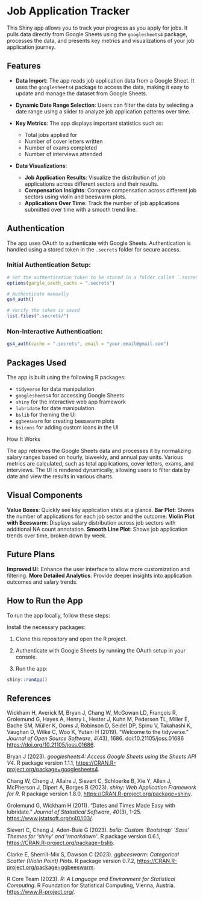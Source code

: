 # Job Application Tracker

This Shiny app allows you to track your progress as you apply for jobs. It pulls data directly from Google Sheets using the `googlesheets4` package, processes the data, and presents key metrics and visualizations of your job application journey. 

## Features

- **Data Import**: The app reads job application data from a Google Sheet. It uses the `googlesheets4` package to access the data, making it easy to update and manage the dataset from Google Sheets.
  
- **Dynamic Date Range Selection**: Users can filter the data by selecting a date range using a slider to analyze job application patterns over time.

- **Key Metrics**: The app displays important statistics such as:
  - Total jobs applied for
  - Number of cover letters written
  - Number of exams completed
  - Number of interviews attended

- **Data Visualizations**:
  - **Job Application Results**: Visualize the distribution of job applications across different sectors and their results.
  - **Compensation Insights**: Compare compensation across different job sectors using violin and beeswarm plots.
  - **Applications Over Time**: Track the number of job applications submitted over time with a smooth trend line.

## Authentication

The app uses OAuth to authenticate with Google Sheets. Authentication is handled using a stored token in the `.secrets` folder for secure access.

### Initial Authentication Setup:

```r
# Set the authentication token to be stored in a folder called `.secrets`
options(gargle_oauth_cache = ".secrets")

# Authenticate manually
gs4_auth()

# Verify the token is saved
list.files(".secrets/")
```

### Non-Interactive Authentication:
```r
gs4_auth(cache = ".secrets", email = "your-email@gmail.com")
```

## Packages Used

The app is built using the following R packages:

- `tidyverse` for data manipulation
- `googlesheets4` for accessing Google Sheets
- `shiny` for the interactive web app framework
- `lubridate` for date manipulation
- `bslib` for theming the UI
- `ggbeeswarm` for creating beeswarm plots
- `bsicons` for adding custom icons in the UI

How It Works

The app retrieves the Google Sheets data and processes it by normalizing salary ranges based on hourly, biweekly, and annual pay units.
Various metrics are calculated, such as total applications, cover letters, exams, and interviews.
The UI is rendered dynamically, allowing users to filter data by date and view the results in various charts.

## Visual Components

**Value Boxes**: Quickly see key application stats at a glance.
**Bar Plot**: Shows the number of applications for each job sector and the outcome.
**Violin Plot with Beeswarm**: Displays salary distribution across job sectors with additional NA count annotation.
**Smooth Line Plot**: Shows job application trends over time, broken down by week.

## Future Plans

**Improved UI**: Enhance the user interface to allow more customization and filtering.
**More Detailed Analytics**: Provide deeper insights into application outcomes and salary trends.

## How to Run the App

To run the app locally, follow these steps:

Install the necessary packages:

1. Clone this repository and open the R project.

2. Authenticate with Google Sheets by running the OAuth setup in your console.

3. Run the app:

```r
shiny::runApp()
```

## References 

Wickham H, Averick M, Bryan J, Chang W, McGowan LD, François R, Grolemund G, Hayes A, Henry L, Hester J, Kuhn M, Pedersen TL, Miller E, Bache SM, Müller K, Ooms J,
Robinson D, Seidel DP, Spinu V, Takahashi K, Vaughan D, Wilke C, Woo K, Yutani H (2019). “Welcome to the tidyverse.” _Journal of Open Source Software_, *4*(43),
1686. doi:10.21105/joss.01686 <https://doi.org/10.21105/joss.01686>.

Bryan J (2023). _googlesheets4: Access Google Sheets using the Sheets API V4_. R package version 1.1.1, <https://CRAN.R-project.org/package=googlesheets4>.

Chang W, Cheng J, Allaire J, Sievert C, Schloerke B, Xie Y, Allen J, McPherson J, Dipert A, Borges B (2023). _shiny: Web Application Framework for R_. R package
version 1.8.0, <https://CRAN.R-project.org/package=shiny>.

Grolemund G, Wickham H (2011). “Dates and Times Made Easy with lubridate.” _Journal of Statistical Software_, *40*(3), 1-25. <https://www.jstatsoft.org/v40/i03/>.

Sievert C, Cheng J, Aden-Buie G (2023). _bslib: Custom 'Bootstrap' 'Sass' Themes for 'shiny' and 'rmarkdown'_. R package version 0.6.1,
<https://CRAN.R-project.org/package=bslib>.

Clarke E, Sherrill-Mix S, Dawson C (2023). _ggbeeswarm: Categorical Scatter (Violin Point) Plots_. R package version 0.7.2,
<https://CRAN.R-project.org/package=ggbeeswarm>.

R Core Team (2023). _R: A Language and Environment for Statistical Computing_. R Foundation for Statistical Computing, Vienna, Austria.
<https://www.R-project.org/>.
